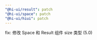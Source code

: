 ```yaml
---
"@hi-ui/result": patch
"@hi-ui/space": patch
"@hi-ui/hiui": patch
---
```


fix: 修改 Space 和 Result 组件 size 类型 (5.0)
